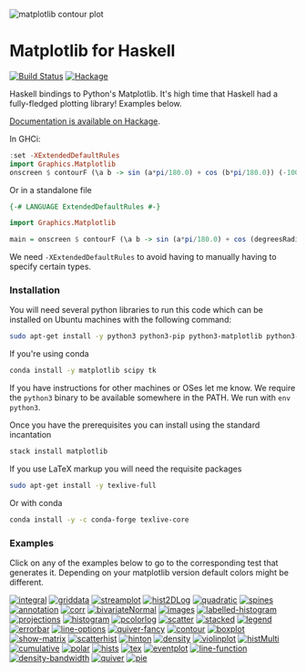 ![matplotlib contour plot](https://github.com/abarbu/matplotlib-haskell/raw/master/imgs/contour.png)

# Matplotlib for Haskell

[![Build Status](https://github.com/abarbu/matplotlib-haskell/actions/workflows/CI.yaml/badge.svg)](https://github.com/abarbu/matplotlib-haskell/actions/workflows/CI.yaml)
[![Hackage](https://img.shields.io/hackage/v/matplotlib.svg)](https://hackage.haskell.org/package/matplotlib)

Haskell bindings to Python's Matplotlib. It's high time that Haskell had a
fully-fledged plotting library! Examples below.

[Documentation is available on Hackage](https://hackage.haskell.org/package/matplotlib).

In GHCi:

```haskell
:set -XExtendedDefaultRules
import Graphics.Matplotlib
onscreen $ contourF (\a b -> sin (a*pi/180.0) + cos (b*pi/180.0)) (-100) 100 (-200) 200 10
```

Or in a standalone file

```haskell
{-# LANGUAGE ExtendedDefaultRules #-}

import Graphics.Matplotlib

main = onscreen $ contourF (\a b -> sin (a*pi/180.0) + cos (degreesRadians b)) (-100) 100 (-200) 200 10
```

We need `-XExtendedDefaultRules` to avoid having to manually having to specify certain types.

### Installation

You will need several python libraries to run this code which can be installed
on Ubuntu machines with the following command:

```bash
sudo apt-get install -y python3 python3-pip python3-matplotlib python3-numpy python3-tk python-mpltoolkits.basemap python3-scipy dvipng
```

If you're using conda

```bash
conda install -y matplotlib scipy tk
```

If you have instructions for other machines or OSes let me know. We require the
`python3` binary to be available somewhere in the PATH. We run with 
`env python3`.

Once you have the prerequisites you can install using the standard incantation

```bash
stack install matplotlib
```

If you use LaTeX markup you will need the requisite packages

```bash
sudo apt-get install -y texlive-full
```

Or with conda

```bash
conda install -y -c conda-forge texlive-core
```

### Examples

Click on any of the examples below to go to the corresponding test that
generates it. Depending on your matplotlib version default colors might be
different.

[![integral][img_integral]][url_integral]
[![griddata][img_griddata]][url_griddata]
[![streamplot][img_streamplot]][url_streamplot]
[![hist2DLog][img_hist2DLog]][url_hist2DLog]
[![quadratic][img_quadratic]][url_quadratic]
[![spines][img_spines]][url_spines]
[![annotation][img_annotation]][url_annotation]
[![corr][img_corr]][url_corr]
[![bivariateNormal][img_bivariateNormal]][url_bivariateNormal]
[![images][img_images]][url_images]
[![labelled-histogram][img_labelled-histogram]][url_labelled-histogram]
[![projections][img_projections]][url_projections]
[![histogram][img_histogram]][url_histogram]
[![pcolorlog][img_pcolorlog]][url_pcolorlog]
[![scatter][img_scatter]][url_scatter]
[![stacked][img_stacked]][url_stacked]
[![legend][img_legend]][url_legend]
[![errorbar][img_errorbar]][url_errorbar]
[![line-options][img_line-options]][url_line-options]
[![quiver-fancy][img_quiver-fancy]][url_quiver-fancy]
[![contour][img_contour]][url_contour]
[![boxplot][img_boxplot]][url_boxplot]
[![show-matrix][img_show-matrix]][url_show-matrix]
[![scatterhist][img_scatterhist]][url_scatterhist]
[![hinton][img_hinton]][url_hinton]
[![density][img_density]][url_density]
[![violinplot][img_violinplot]][url_violinplot]
[![histMulti][img_histMulti]][url_histMulti]
[![cumulative][img_cumulative]][url_cumulative]
[![polar][img_polar]][url_polar]
[![hists][img_hists]][url_hists]
[![tex][img_tex]][url_tex]
[![eventplot][img_eventplot]][url_eventplot]
[![line-function][img_line-function]][url_line-function]
[![density-bandwidth][img_density-bandwidth]][url_density-bandwidth]
[![quiver][img_quiver]][url_quiver]
[![pie][img_pie]][url_pie]

[img_violinplot]: https://i.imgur.com/iBOfnuL.png "violinplot"
[url_violinplot]: https://github.com/abarbu/matplotlib-haskell/blob/master/test/Spec.hs#L299
[img_contour]: https://i.imgur.com/KoAIf9Z.png "contour"
[url_contour]: https://github.com/abarbu/matplotlib-haskell/blob/master/test/Spec.hs#L223
[img_tex]: https://i.imgur.com/bR8r579.png "tex"
[url_tex]: https://github.com/abarbu/matplotlib-haskell/blob/master/test/Spec.hs#L258
[img_scatterhist]: https://i.imgur.com/9ZIVotE.png "scatterhist"
[url_scatterhist]: https://github.com/abarbu/matplotlib-haskell/blob/master/test/Spec.hs#L306
[img_line-options]: https://i.imgur.com/Fahp7QA.png "line-options"
[url_line-options]: https://github.com/abarbu/matplotlib-haskell/blob/master/test/Spec.hs#L248
[img_griddata]: https://i.imgur.com/SH83pJK.png "griddata"
[url_griddata]: https://github.com/abarbu/matplotlib-haskell/blob/master/test/Spec.hs#L603
[img_pcolorlog]: https://i.imgur.com/ZLUoUqy.png "pcolorlog"
[url_pcolorlog]: https://github.com/abarbu/matplotlib-haskell/blob/master/test/Spec.hs#L496
[img_cumulative]: https://i.imgur.com/u5I8NYF.png "cumulative"
[url_cumulative]: https://github.com/abarbu/matplotlib-haskell/blob/master/test/Spec.hs#L216
[img_annotation]: https://i.imgur.com/9tdHiaT.png "annotation"
[url_annotation]: https://github.com/abarbu/matplotlib-haskell/blob/master/test/Spec.hs#L540
[img_density]: https://i.imgur.com/KS2OhbH.png "density"
[url_density]: https://github.com/abarbu/matplotlib-haskell/blob/master/test/Spec.hs#L240
[img_line-function]: https://i.imgur.com/zkpfQqW.png "line-function"
[url_line-function]: https://github.com/abarbu/matplotlib-haskell/blob/master/test/Spec.hs#L242
[img_boxplot]: https://i.imgur.com/KigvYSc.png "boxplot"
[url_boxplot]: https://github.com/abarbu/matplotlib-haskell/blob/master/test/Spec.hs#L293
[img_show-matrix]: https://i.imgur.com/ajY0A9l.png "show-matrix"
[url_show-matrix]: https://github.com/abarbu/matplotlib-haskell/blob/master/test/Spec.hs#L268
[img_histMulti]: https://i.imgur.com/FxEI3EI.png "histMulti"
[url_histMulti]: https://github.com/abarbu/matplotlib-haskell/blob/master/test/Spec.hs#L335
[img_streamplot]: https://i.imgur.com/IfHLmkC.png "streamplot"
[url_streamplot]: https://github.com/abarbu/matplotlib-haskell/blob/master/test/Spec.hs#L583
[img_pie]: https://i.imgur.com/ljgWXf6.png "pie"
[url_pie]: https://github.com/abarbu/matplotlib-haskell/blob/master/test/Spec.hs#L517
[img_corr]: https://i.imgur.com/GnBpDJL.png "corr"
[url_corr]: https://github.com/abarbu/matplotlib-haskell/blob/master/test/Spec.hs#L253
[img_projections]: https://i.imgur.com/IlK7Oy3.png "projections"
[url_projections]: https://github.com/abarbu/matplotlib-haskell/blob/master/test/Spec.hs#L246
[img_scatter]: https://i.imgur.com/dceKS4I.png "scatter"
[url_scatter]: https://github.com/abarbu/matplotlib-haskell/blob/master/test/Spec.hs#L218
[img_legend]: https://i.imgur.com/X46KiUJ.png "legend"
[url_legend]: https://github.com/abarbu/matplotlib-haskell/blob/master/test/Spec.hs#L271
[img_density-bandwidth]: https://i.imgur.com/Qgjvrox.png "density-bandwidth"
[url_density-bandwidth]: https://github.com/abarbu/matplotlib-haskell/blob/master/test/Spec.hs#L237
[img_bivariateNormal]: https://i.imgur.com/fTSfEzo.png "bivariateNormal"
[url_bivariateNormal]: https://github.com/abarbu/matplotlib-haskell/blob/master/test/Spec.hs#L466
[img_hinton]: https://i.imgur.com/m9a4IwL.png "hinton"
[url_hinton]: https://github.com/abarbu/matplotlib-haskell/blob/master/test/Spec.hs#L381
[img_quadratic]: https://i.imgur.com/E4AafPD.png "quadratic"
[url_quadratic]: https://github.com/abarbu/matplotlib-haskell/blob/master/test/Spec.hs#L244
[img_histogram]: https://i.imgur.com/X37Rmy4.png "histogram"
[url_histogram]: https://github.com/abarbu/matplotlib-haskell/blob/master/test/Spec.hs#L213
[img_polar]: https://i.imgur.com/4DAOrF1.png "polar"
[url_polar]: https://github.com/abarbu/matplotlib-haskell/blob/master/test/Spec.hs#L451
[img_quiver]: https://i.imgur.com/TcayDLc.png "quiver"
[url_quiver]: https://github.com/abarbu/matplotlib-haskell/blob/master/test/Spec.hs#L424
[img_quiver-fancy]: https://i.imgur.com/NsOFHhx.png "quiver-fancy"
[url_quiver-fancy]: https://github.com/abarbu/matplotlib-haskell/blob/master/test/Spec.hs#L435
[img_stacked]: https://i.imgur.com/rWIyizX.png "stacked"
[url_stacked]: https://github.com/abarbu/matplotlib-haskell/blob/master/test/Spec.hs#L524
[img_spines]: https://i.imgur.com/BryQOY9.png "spines"
[url_spines]: https://github.com/abarbu/matplotlib-haskell/blob/master/test/Spec.hs#L353
[img_hist2DLog]: https://i.imgur.com/2fL8oEX.png "hist2DLog"
[url_hist2DLog]: https://github.com/abarbu/matplotlib-haskell/blob/master/test/Spec.hs#L276
[img_integral]: https://i.imgur.com/PkepIKR.png "integral"
[url_integral]: https://github.com/abarbu/matplotlib-haskell/blob/master/test/Spec.hs#L397
[img_errorbar]: https://i.imgur.com/gi0zEiz.png "errorbar"
[url_errorbar]: https://github.com/abarbu/matplotlib-haskell/blob/master/test/Spec.hs#L288
[img_labelled-histogram]: https://i.imgur.com/lCVEpge.png "labelled-histogram"
[url_labelled-histogram]: https://github.com/abarbu/matplotlib-haskell/blob/master/test/Spec.hs#L225
[img_eventplot]: https://i.imgur.com/UMT1yku.png "eventplot"
[url_eventplot]: https://github.com/abarbu/matplotlib-haskell/blob/master/test/Spec.hs#L281
[img_hists]: https://i.imgur.com/KurE2Sr.png "hists"
[url_hists]: https://github.com/abarbu/matplotlib-haskell/blob/master/test/Spec.hs#L372
[img_images]: https://i.imgur.com/R1fhDXC.png "images"
[url_images]: https://github.com/abarbu/matplotlib-haskell/blob/master/test/Spec.hs#L483

